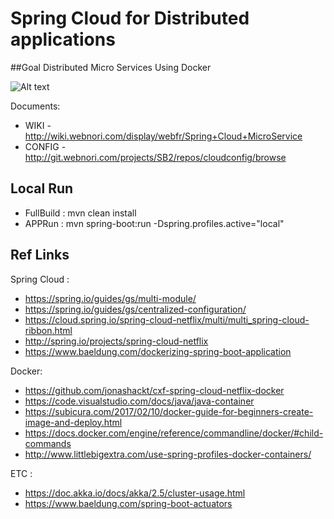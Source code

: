 # Spring Cloud for Distributed applications

##Goal
Distributed Micro Services Using Docker

![Alt text](http://wiki.webnori.com/download/attachments/16646192/image2018-12-1_2-43-49.png?version=1&modificationDate=1543599828672&api=v2)

Documents:
* WIKI - http://wiki.webnori.com/display/webfr/Spring+Cloud+MicroService
* CONFIG - http://git.webnori.com/projects/SB2/repos/cloudconfig/browse

## Local Run
* FullBuild : mvn clean install
* APPRun : mvn spring-boot:run -Dspring.profiles.active="local"



## Ref Links

Spring Cloud :
* https://spring.io/guides/gs/multi-module/
* https://spring.io/guides/gs/centralized-configuration/
* https://cloud.spring.io/spring-cloud-netflix/multi/multi_spring-cloud-ribbon.html
* http://spring.io/projects/spring-cloud-netflix
* https://www.baeldung.com/dockerizing-spring-boot-application

Docker:
* https://github.com/jonashackt/cxf-spring-cloud-netflix-docker
* https://code.visualstudio.com/docs/java/java-container
* https://subicura.com/2017/02/10/docker-guide-for-beginners-create-image-and-deploy.html
* https://docs.docker.com/engine/reference/commandline/docker/#child-commands
* http://www.littlebigextra.com/use-spring-profiles-docker-containers/

ETC : 
* https://doc.akka.io/docs/akka/2.5/cluster-usage.html
* https://www.baeldung.com/spring-boot-actuators




